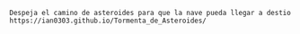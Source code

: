 
    Despeja el camino de asteroides para que la nave pueda llegar a destio
    https://ian0303.github.io/Tormenta_de_Asteroides/

